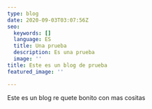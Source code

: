 ```yaml
---
type: blog
date: 2020-09-03T03:07:56Z
seo:
  keywords: []
  language: ES
  title: Una prueba
  description: Es una prueba
  image: ''
title: Este es un blog de prueba
featured_image: ''

---
```

Este es un blog re quete bonito con mas cositas